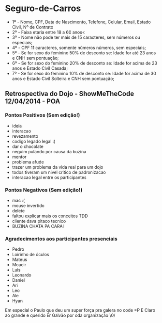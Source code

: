 Seguro-de-Carros
================


* 1º - Nome, CPF, Data de Nascimento, Telefone, Celular, Email, Estado Civil, Nº de Contrato
* 2º - Faixa etaria entre 18 a 60 anos<
* 3º - Nome não pode ter mais de 15 caracteres, sem números ou especiais;
* 4º - CPF 11 caracteres, somente números números, sem especiais;
* 5º - Se for sexo do feminino 50% de desconto se: Idade for até 23 anos e CNH  sem pontuação;
* 6º - Se for sexo do feminino 20% de desconto se: Idade for acima de 23 anos e Estado Civil Casada;
* 7º - Se for sexo do feminino 10% de desconto se: Idade for acima de 30 anos e Estado Civil Solteira e CNH sem pontuação;



Retrospectiva do Dojo - ShowMeTheCode 12/04/2014 - POA 
---------------------

### Pontos Positivos (Sem edição!)
* ideia
* interacao
* revezamento
* codigo legado legal :)
* dar o chocolate
* neguim pulando por causa da buzina
* mentor
* problema afude
* trazer um problema da vida real para um dojo
* todos tiveram um nivel critico de padronizacao
* interacao legal entre os participantes

### Pontos Negativos (Sem edição!)
* mac :( 
* mouse invertido
* delete
* faltou explicar mais os conceitos TDD
* cliente dava pitaco tecnico
* BUZINA CHATA PA CARAI

### Agradecimentos aos participantes presenciais
* Pedro
* Loirinho de óculos
* Mateus
* Moacir
* Luis
* Leonardo
* Daniel
* Ari 
* Leo
* Ale
* Hyan

Em especial o Paulo que deu um super força pra galera no code =P
E Claro ao grande e querido Er Galvão por oda organização \0/
